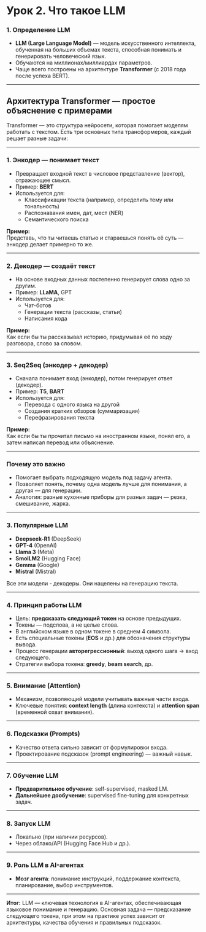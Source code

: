 # Урок 2. Что такое LLM

### 1. Определение LLM

* **LLM (Large Language Model)** — модель искусственного интеллекта, обученная на больших объемах текста, способная понимать и генерировать человеческий язык.
* Обучаются на миллионах/миллиардах параметров.
* Чаще всего построены на архитектуре **Transformer** (с 2018 года после успеха BERT).

---

## Архитектура Transformer — простое объяснение с примерами

Transformer — это структура нейросети, которая помогает моделям работать с текстом. Есть три основных типа трансформеров, каждый решает разные задачи:

---

### 1. Энкодер — понимает текст
- Превращает входной текст в числовое представление (вектор), отражающее смысл.
- Пример: **BERT**
- Используется для:
  - Классификации текста (например, определить тему или тональность)
  - Распознавания имен, дат, мест (NER)
  - Семантического поиска

**Пример:**  
Представь, что ты читаешь статью и стараешься понять её суть — энкодер делает примерно то же.

---

### 2. Декодер — создаёт текст
- На основе входных данных постепенно генерирует слова одно за другим.
- Пример: **LLaMA**, GPT
- Используется для:
  - Чат-ботов
  - Генерации текста (рассказы, статьи)
  - Написания кода

**Пример:**  
Как если бы ты рассказывал историю, придумывая её по ходу разговора, слово за словом.

---

### 3. Seq2Seq (энкодер + декодер)
- Сначала понимает вход (энкодер), потом генерирует ответ (декодер).
- Пример: **T5**, **BART**
- Используется для:
  - Перевода с одного языка на другой
  - Создания кратких обзоров (суммаризация)
  - Перефразирования текста

**Пример:**  
Как если бы ты прочитал письмо на иностранном языке, понял его, а затем написал перевод или объяснение.

---

### Почему это важно
- Помогает выбрать подходящую модель под задачу агента.
- Позволяет понять, почему одна модель лучше для понимания, а другая — для генерации.
- Аналогия: разные кухонные приборы для разных задач — резка, смешивание, жарка.

---

### 3. Популярные LLM

* **Deepseek-R1** (DeepSeek)
* **GPT-4** (OpenAI)
* **Llama 3** (Meta)
* **SmolLM2** (Hugging Face)
* **Gemma** (Google)
* **Mistral** (Mistral)

Все эти модели - декодеры. Они нацелены на генерацию текста.

---

### 4. Принцип работы LLM

* Цель: **предсказать следующий токен** на основе предыдущих.
* Токены — подслова, а не целые слова. 
* В английском языке в одном токене в среднем 4 символа.
* Есть специальные токены (**EOS** и др.) для обозначения структуры вывода.
* Процесс генерации **авторегрессионный**: выход одного шага → вход следующего.
* Стратегии выбора токена: **greedy**, **beam search**, др.

---

### 5. Внимание (Attention)

* Механизм, позволяющий модели учитывать важные части входа.
* Ключевые понятия: **context length** (длина контекста) и **attention span** (временной охват внимания).

---

### 6. Подсказки (Prompts)

* Качество ответа сильно зависит от формулировки входа.
* Проектирование подсказок (prompt engineering) — важный навык.

---

### 7. Обучение LLM

* **Предварительное обучение**: self-supervised, masked LM.
* **Дальнейшее дообучение**: supervised fine-tuning для конкретных задач.

---

### 8. Запуск LLM

* Локально (при наличии ресурсов).
* Через облако/API (Hugging Face Hub и др.).

---

### 9. Роль LLM в AI-агентах

* **Мозг агента**: понимание инструкций, поддержание контекста, планирование, выбор инструментов.

---

**Итог:** LLM — ключевая технология в AI-агентах, обеспечивающая языковое понимание и генерацию. Основная задача — предсказание следующего токена, при этом на практике успех зависит от архитектуры, качества обучения и правильных подсказок.
